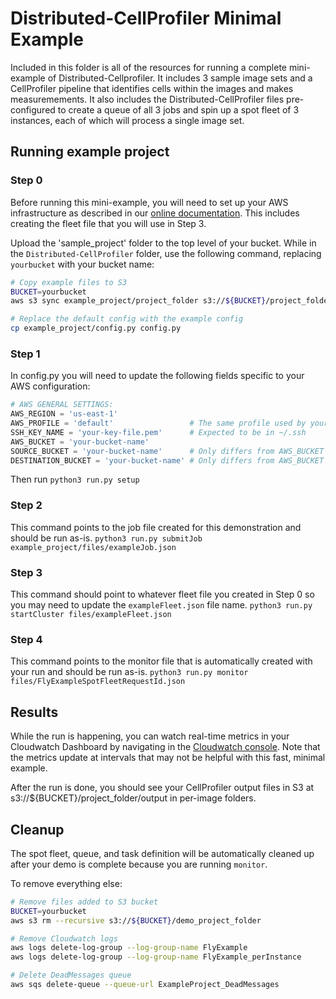 # Distributed-CellProfiler Minimal Example

Included in this folder is all of the resources for running a complete mini-example of Distributed-Cellprofiler.
It includes 3 sample image sets and a CellProfiler pipeline that identifies cells within the images and makes measuremements.
It also includes the Distributed-CellProfiler files pre-configured to create a queue of all 3 jobs and spin up a spot fleet of 3 instances, each of which will process a single image set.

## Running example project

### Step 0

Before running this mini-example, you will need to set up your AWS infrastructure as described in our [online documentation](https://distributedscience.github.io/Distributed-CellProfiler/step_0_prep.html).
This includes creating the fleet file that you will use in Step 3.

Upload the 'sample_project' folder to the top level of your bucket.
While in the `Distributed-CellProfiler` folder, use the following command, replacing `yourbucket` with your bucket name:

```bash
# Copy example files to S3
BUCKET=yourbucket
aws s3 sync example_project/project_folder s3://${BUCKET}/project_folder

# Replace the default config with the example config
cp example_project/config.py config.py
```

### Step 1

In config.py you will need to update the following fields specific to your AWS configuration:

```python
# AWS GENERAL SETTINGS:
AWS_REGION = 'us-east-1'
AWS_PROFILE = 'default'                 # The same profile used by your AWS CLI installation
SSH_KEY_NAME = 'your-key-file.pem'      # Expected to be in ~/.ssh
AWS_BUCKET = 'your-bucket-name'
SOURCE_BUCKET = 'your-bucket-name'      # Only differs from AWS_BUCKET with advanced configuration
DESTINATION_BUCKET = 'your-bucket-name' # Only differs from AWS_BUCKET with advanced configuration
```

Then run `python3 run.py setup`

### Step 2

This command points to the job file created for this demonstration and should be run as-is.
`python3 run.py submitJob example_project/files/exampleJob.json`

### Step 3

This command should point to whatever fleet file you created in Step 0 so you may need to update the `exampleFleet.json` file name.
`python3 run.py startCluster files/exampleFleet.json`

### Step 4

This command points to the monitor file that is automatically created with your run and should be run as-is.
`python3 run.py monitor files/FlyExampleSpotFleetRequestId.json`

## Results

While the run is happening, you can watch real-time metrics in your Cloudwatch Dashboard by navigating in the [Cloudwatch console](https://console.aws.amazon.com/cloudwatch).
Note that the metrics update at intervals that may not be helpful with this fast, minimal example.

After the run is done, you should see your CellProfiler output files in S3 at s3://${BUCKET}/project_folder/output in per-image folders.

## Cleanup

The spot fleet, queue, and task definition will be automatically cleaned up after your demo is complete because you are running `monitor`.

To remove everything else:

```bash
# Remove files added to S3 bucket
BUCKET=yourbucket
aws s3 rm --recursive s3://${BUCKET}/demo_project_folder

# Remove Cloudwatch logs
aws logs delete-log-group --log-group-name FlyExample
aws logs delete-log-group --log-group-name FlyExample_perInstance

# Delete DeadMessages queue
aws sqs delete-queue --queue-url ExampleProject_DeadMessages
```
